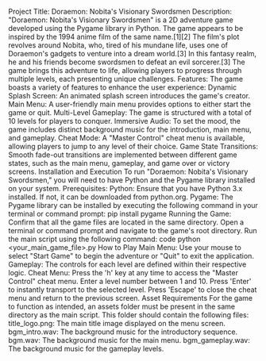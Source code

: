 Project Title:
Doraemon: Nobita's Visionary Swordsmen
Description:
"Doraemon: Nobita's Visionary Swordsmen" is a 2D adventure game developed using the Pygame library in Python. The game appears to be inspired by the 1994 anime film of the same name.[1][2] The film's plot revolves around Nobita, who, tired of his mundane life, uses one of Doraemon's gadgets to venture into a dream world.[3] In this fantasy realm, he and his friends become swordsmen to defeat an evil sorcerer.[3] The game brings this adventure to life, allowing players to progress through multiple levels, each presenting unique challenges.
Features:
The game boasts a variety of features to enhance the user experience:
Dynamic Splash Screen: An animated splash screen introduces the game's creator.
Main Menu: A user-friendly main menu provides options to either start the game or quit.
Multi-Level Gameplay: The game is structured with a total of 10 levels for players to conquer.
Immersive Audio: To set the mood, the game includes distinct background music for the introduction, main menu, and gameplay.
Cheat Mode: A "Master Control" cheat menu is available, allowing players to jump to any level of their choice.
Game State Transitions: Smooth fade-out transitions are implemented between different game states, such as the main menu, gameplay, and game over or victory screens.
Installation and Execution
To run "Doraemon: Nobita's Visionary Swordsmen," you will need to have Python and the Pygame library installed on your system.
Prerequisites:
Python: Ensure that you have Python 3.x installed. If not, it can be downloaded from python.org.
Pygame: The Pygame library can be installed by executing the following command in your terminal or command prompt:
pip install pygame
Running the Game:
Confirm that all the game files are located in the same directory.
Open a terminal or command prompt and navigate to the game's root directory.
Run the main script using the following command:
code
python <your_main_game_file>.py
How to Play
Main Menu: Use your mouse to select "Start Game" to begin the adventure or "Quit" to exit the application.
Gameplay: The controls for each level are defined within their respective logic.
Cheat Menu:
Press the 'h' key at any time to access the "Master Control" cheat menu.
Enter a level number between 1 and 10.
Press 'Enter' to instantly transport to the selected level.
Press 'Escape' to close the cheat menu and return to the previous screen.
Asset Requirements
For the game to function as intended, an assets folder must be present in the same directory as the main script. This folder should contain the following files:
title_logo.png: The main title image displayed on the menu screen.
bgm_intro.wav: The background music for the introductory sequence.
bgm.wav: The background music for the main menu.
bgm_gameplay.wav: The background music for the gameplay levels.
